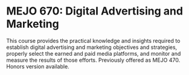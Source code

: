 # MEJO 670: Digital Advertising and Marketing

This course provides the practical knowledge and insights required to establish digital advertising and marketing objectives and strategies, properly select the earned and paid media platforms, and monitor and measure the results of those efforts. Previously offered as MEJO 470. Honors version available.